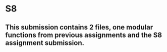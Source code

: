 # S8
## This submission contains 2 files, one modular functions from previous assignments and the S8 assignment submission.
